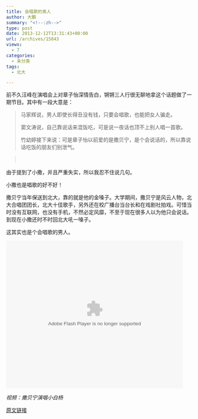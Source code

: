 ```yaml
---
title: 会唱歌的男人
author: 大鹏
summary: "<!--:zh-->"
type: post
date: 2013-12-12T13:31:43+00:00
url: /archives/15843
views:
  - 7
categories:
  - 未分类
tags:
  - 北大

---
```

<!--:zh-->

前不久汪峰在演唱会上对章子怡深情告白，锵锵三人行很无聊地拿这个话题做了一期节目。其中有一段大意是：

> 马家辉说，男人即使长得丑没有钱，只要会唱歌，也能把女人骗走。
> 
> 窦文涛说，自己靠说话来混饭吃，可是说一夜话也顶不上别人唱一首歌。
> 
> 竹幼婷接下来说：可是章子怡以前爱的是撒贝宁，是个会说话的，所以靠说话吃饭的朋友们别泄气。
    
> 　

由于提到了小撒，并且严重失实，所以我忍不住说几句。

<!--:-->

<!--more-->

<!--:zh-->

小撒也是唱歌的好不好！

撒贝宁当年保送到北大，靠的就是他的金嗓子。大学期间，撒贝宁是风云人物，北大合唱团团长，北大十佳歌手，另外还在校广播台当台长和在戏剧社拍戏。可惜当时没有互联网，也没有手机，不然必定风靡，不至于现在很多人以为他只会说话。到现在小撒还时不时回北大吼一嗓子。

这其实也是个会唱歌的男人。

<embed src="http://player.youku.com/player.php/sid/XNzA0OTc4MjA=/v.swf" allowFullScreen="true" quality="high" width="480" height="400" align="middle" allowScriptAccess="always" type="application/x-shockwave-flash">
</embed>

_视频：撒贝宁演唱小白杨_

<!--:-->

[原文链接](http://dapengde.com/archives/15843)

